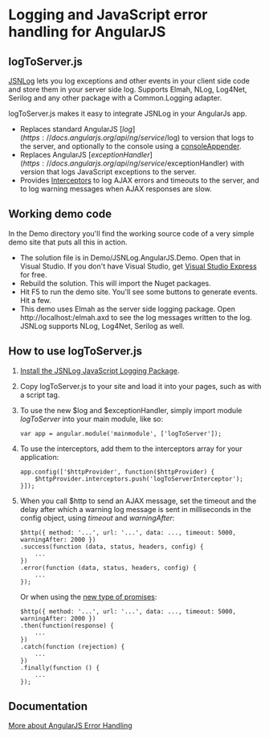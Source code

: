 # Logging and JavaScript error handling for AngularJS

## logToServer.js

[JSNLog](http://jsnlog.com) lets you log exceptions and other events in your client side code and store them in your server side log. Supports Elmah, NLog, Log4Net, Serilog and any other package with a Common.Logging adapter.

logToServer.js makes it easy to integrate JSNLog in your AngularJs app.

* Replaces standard AngularJS [$log](https://docs.angularjs.org/api/ng/service/$log) to version that logs to the server, and optionally to the console using a [consoleAppender](http://jsnlog.com/Documentation/WebConfig/JSNLog/ConsoleAppender).
* Replaces AngularJS [$exceptionHandler](https://docs.angularjs.org/api/ng/service/$exceptionHandler) with version that logs JavaScript exceptions to the server.
* Provides [Interceptors](https://docs.angularjs.org/api/ng/service/$http#interceptors) to log AJAX errors and timeouts to the server, and to log warning messages when AJAX responses are slow.

## Working demo code

In the Demo directory you'll find the working source code of a very simple demo site that puts all this in action.

* The solution file is in Demo/JSNLog.AngularJS.Demo. Open that in Visual Studio. If you don't have Visual Studio, get [Visual Studio Express](https://www.visualstudio.com/en-us/products/visual-studio-express-vs.aspx) for free.
* Rebuild the solution. This will import the Nuget packages.
* Hit F5 to run the demo site. You'll see some buttons to generate events. Hit a few.
* This demo uses Elmah as the server side logging package. Open http://localhost:<port number>/elmah.axd to see the log messages written to the log. JSNLog supports NLog, Log4Net, Serilog as well.

## How to use logToServer.js

1. [Install the JSNLog JavaScript Logging Package](http://jsnlog.com/). 

2. Copy logToServer.js to your site and load it into your pages, such as with a script tag.

3. To use the new $log and $exceptionHandler, simply import module _logToServer_ into your main module, like so:
	```
	var app = angular.module('mainmodule', ['logToServer']);
	```

4. To use the interceptors, add them to the interceptors array for your application:
	```
	app.config(['$httpProvider', function($httpProvider) {
		$httpProvider.interceptors.push('logToServerInterceptor');
	}]);
	```

5. When you call $http to send an AJAX message, set the timeout and the delay after which a warning log message is sent in milliseconds in the config object, using _timeout_ and _warningAfter_:
	```
	$http({ method: '...', url: '...', data: ..., timeout: 5000, warningAfter: 2000 })
	.success(function (data, status, headers, config) {
		...
	})
	.error(function (data, status, headers, config) {
		...
	});
	```

	Or when using the [new type of promises](https://docs.angularjs.org/api/ng/service/$q):
	```
	$http({ method: '...', url: '...', data: ..., timeout: 5000, warningAfter: 2000 })
	.then(function(response) {
		...
	})
	.catch(function (rejection) {
		...
	})
	.finally(function () {
		...
	});
	```

## Documentation

[More about AngularJS Error Handling](http://jsnlog.com/Documentation/GetStartedLogging/AngularJsErrorHandling)

